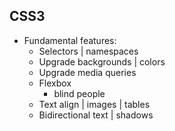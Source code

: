 ## CSS3

- Fundamental features:
    - Selectors | namespaces
    - Upgrade backgrounds | colors
    - Upgrade media queries
    - Flexbox
        - blind people
    - Text align | images | tables
    - Bidirectional text | shadows